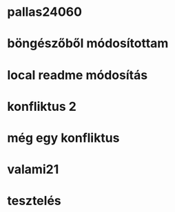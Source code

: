 # pallas24060
# böngészőből módosítottam
# local readme módosítás
# konfliktus 2
# még egy konfliktus
# valami21
# tesztelés
